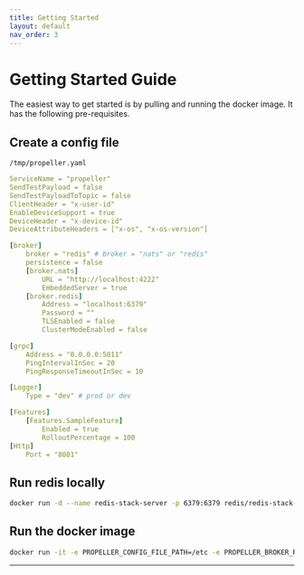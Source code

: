 ```yaml
---
title: Getting Started
layout: default
nav_order: 3
---
```

# Getting Started Guide

The easiest way to get started is by pulling and running the docker image. It has the following pre-requisites.

## Create a config file

`/tmp/propeller.yaml`
```yaml
ServiceName = "propeller"
SendTestPayload = false
SendTestPayloadToTopic = false
ClientHeader = "x-user-id"
EnableDeviceSupport = true
DeviceHeader = "x-device-id"
DeviceAttributeHeaders = ["x-os", "x-os-version"]

[broker]
    broker = "redis" # broker = "nats" or "redis"
    persistence = false
    [broker.nats]
        URL = "http://localhost:4222"
        EmbeddedServer = true
    [broker.redis]
        Address = "localhost:6379"
        Password = ""
        TLSEnabled = false
        ClusterModeEnabled = false

[grpc]
    Address = "0.0.0.0:5011"
    PingIntervalInSec = 20
    PingResponseTimeoutInSec = 10

[Logger]
    Type = "dev" # prod or dev

[Features]
    [Features.SampleFeature]
        Enabled = true
        RolloutPercentage = 100
[Http]
    Port = "8081"

```
## Run redis locally
```bash
docker run -d --name redis-stack-server -p 6379:6379 redis/redis-stack-server:latest
```

## Run the docker image

```bash
docker run -it -e PROPELLER_CONFIG_FILE_PATH=/etc -e PROPELLER_BROKER_REDIS_ADDRESS=localhost:6379 -v $(pwd)/tmp:/etc --network="host" quay.io/abhishekvrshny/propeller
```

----

